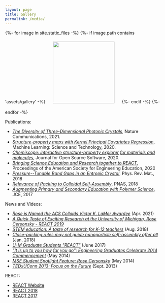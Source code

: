 ```yaml
---
layout: page
title: Gallery
permalink: /media/
---
```


{%- for image in site.static_files -%}
{%- if image.path contains 'assets/gallery' -%}
<img style="height:200px;padding:20px;" src="{{ site.baseurl }}{{ image.path }}">
{%- endif -%}
{%- endfor -%}


Publications:
* [*The Diversity of Three-Dimensional Photonic Crystals*](https://www.nature.com/articles/s41467-021-22809-6), Nature Communications, 2021.
* [*Structure-property maps with Kernel Principal Covariates Regression*](https://iopscience.iop.org/article/10.1088/2632-2153/aba9ef), Machine Learning: Science and Technology, 2020.
* [*Chemiscope: interactive structure-property explorer for materials and molecules*](https://doi.org/10.21105/joss.02117), Journal for Open Source Software, 2020.
* [*Bringing Science Education and Research together to REACT*](https://peer.asee.org/35030), Proceedings of the American Society for Engineering Education, 2020
* [*Pressure--Tunable Band Gaps in an Entropic Crystal*](https://journals.aps.org/prmaterials/abstract/10.1103/PhysRevMaterials.2.125201), Phys. Rev. Mat., 2018
* [*Relevance of Packing to Colloidal Self-Assembly*](http://www.pnas.org/content/early/2018/01/29/1720139115), PNAS, 2018
* [*Augmenting Primary and Secondary Education with Polymer Science*](http://pubs.acs.org/doi/10.1021/acs.jchemed.6b00805), JCE, 2017

News and Videos:
* [*Rose is Named the ACS Colloids Victor K. LaMer Awardee*](https://sites.psu.edu/2021colloids/victor-k-lamer-award/) (Apr. 2021)
* [*A Quick Taste of Exciting Research at the University of Michigan, Rose Cersonsky - REACT 2019*](https://www.youtube.com/watch?v=WJ8mMhe1fFg)
* [*STEM education: A taste of research for K-12 teachers*](https://news.engin.umich.edu/2018/08/stem-education-a-taste-of-research-for-k-12-teachers/) (Aug. 2018)
* [*Close-packing rules may not guide nanoparticle self-assembly after all*](https://phys.org/news/2018-01-close-packing-nanoparticle-self-assembly.html) (Jan. 2018)
* [*U-M Graduate Students "REACT"*](https://ceo.umich.edu/2017/06/27/u-m-graduate-students-react/) (June 2017)
* [*"It is up to you how far you go": Engineering Graduates Celebrate 2014 Commencement*](https://www.mse.engr.uconn.edu/it-is-up-to-you-how-far-you-go-engineering-graduates-celebrate-2014-commencement.php) (May 2014)
* [*MSE Student Spotlight Feature: Rose Cersonsky*](https://www.mse.engr.uconn.edu/mse-student-spotlight-feature-rose-cersonsky.php) (May 2014)
* [*TEDxUConn 2013: Focus on the Future*](https://www.ted.com/tedx/events/8052) (Sept. 2013)

REACT:
* [REACT Website](https://www.reactmi.org/)
* [REACT 2018](https://www.flickr.com/photos/michigan-engineering/sets/72157697548699161)
* [REACT 2017](https://www.flickr.com/photos/michigan-engineering/albums/72157685544866395)
